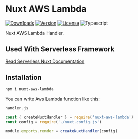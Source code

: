 # Nuxt AWS Lambda

[![Downloads](https://img.shields.io/npm/dt/nuxt-aws-lambda.svg?style=flat-square)](https://npmcharts.com/compare/nuxt-aws-lambda?minimal=true)
[![Version](https://img.shields.io/npm/v/nuxt-aws-lambda.svg?style=flat-square)](https://www.npmjs.com/package/nuxt-aws-lambda)
[![License](https://img.shields.io/npm/l/nuxt-aws-lambda.svg?style=flat-square)](https://www.npmjs.com/package/nuxt-aws-lambda)
![Typescript](https://img.shields.io/badge/language-Typescript-007acc.svg?style=flat-square)

Nuxt AWS Lambda Handler.

## Used With Serverless Framework

[Read Serverless Nuxt Documentation](https://github.com/wan2land/serverless-nuxt)

## Installation

```bash
npm i nuxt-aws-lambda
```

You can write Aws Lambda function like this: 

`handler.js`

```js
const { createNuxtHandler } = require('nuxt-aws-lambda')
const config = require('./nuxt.config.js')

module.exports.render = createNuxtHandler(config)
```
